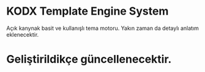 # KODX Template Engine System
Açık kanynak basit ve kullanışlı tema motoru.
Yakın zaman da detaylı anlatım eklenecektir.
# Geliştirildikçe güncellenecektir.
